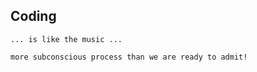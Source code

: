 ## Coding
```
... is like the music ... 

more subconscious process than we are ready to admit!
```
